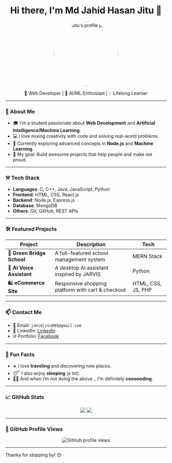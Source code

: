 <h1 align="center">Hi there, I'm Md Jahid Hasan Jitu 👋</h1>

<p align="center">
  <img src="https://images2.imgbox.com/c8/6e/86YsmniG_o.jpg" width="200" height="200" alt="Jitu's profile pic" style="border-radius: 50%;" />
</p>

<p align="center">
  🚀 Web Developer | 🤖 AI/ML Enthusiast | 💡 Lifelong Learner  
</p>

---

### 🧠 About Me

- 🎓 I'm a student passionate about **Web Development** and **Artificial Intelligence/Machine Learning**.
- 💻 I love mixing creativity with code and solving real-world problems.
- 🌱 Currently exploring advanced concepts in **Node.js** and **Machine Learning**.
- 🎯 My goal: Build awesome projects that help people and make me proud.

---

### ⚒️ Tech Stack

- **Languages**: C, C++, Java, JavaScript, Python
- **Frontend**: HTML, CSS, React.js
- **Backend**: Node.js, Express.js
- **Database**: MongoDB
- **Others**: Git, GitHub, REST APIs

---

### 🛠️ Featured Projects

| Project | Description | Tech |
|--------|-------------|------|
| 🏫 **Green Bridge School** | A full-featured school management system | MERN Stack |
| 🤖 **AI Voice Assistant** | A desktop AI assistant inspired by JARVIS | Python |
| 🛍️ **eCommerce Site** | Responsive shopping platform with cart & checkout | HTML, CSS, JS, PHP |

---

### 📫 Contact Me

- 📧 Email: `jahidjitu095@gmail.com`
- 💼 LinkedIn: [LinkedIn](https://www.linkedin.com/in/md-jahid-hasan-jitu-a94a27230)
- 🌐 Portfolio: [Facebook](https://www.facebook.com/muhammad.jahidhasanjitu)

---

### 🎲 Fun Facts

- ✈️ I love **traveling** and discovering new places.
- 😴 I also enjoy **sleeping** (a lot).
- 👨‍💻 And when I’m not doing the above... I’m definitely **coooooding**.

---

### 📈 GitHub Stats

<p align="center">
  <img src="https://github-readme-stats.vercel.app/api?username=your-github-username&show_icons=true&theme=radical" />
  <img src="https://github-readme-streak-stats.herokuapp.com/?user=your-github-username&theme=radical" />
</p>

---

### 🎨 GitHub Profile Views

<p align="center">
  <img src="https://komarev.com/ghpvc/?username=your-github-username&color=blueviolet" alt="GitHub profile views" />
</p>

---

Thanks for stopping by! 😊
